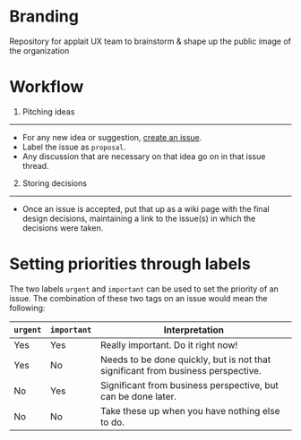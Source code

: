 Branding
========
Repository for applait UX team to brainstorm & shape up the public image of the organization


Workflow
========

1. Pitching ideas
-----------------
 - For any new idea or suggestion, [create an issue](https://github.com/applait/branding/issues/new).
 - Label the issue as `proposal`.
 - Any discussion that are necessary on that idea go on in that issue thread.

2. Storing decisions
--------------------
 - Once an issue is accepted, put that up as a wiki page with the final design decisions, maintaining a link to the issue(s) in which the decisions were taken.

Setting priorities through labels
=================================

The two labels `urgent` and `important` can be used to set the priority of an issue. The combination of these two tags on an issue would mean the following:

`urgent` | `important` | Interpretation
---------|-------------|-----------------
Yes      | Yes         | Really important. Do it right now!
Yes      | No          | Needs to be done quickly, but is not that significant from business perspective.
No       | Yes         | Significant from business perspective, but can be done later.
No       | No          | Take these up when you have nothing else to do.
